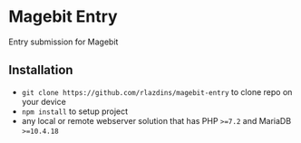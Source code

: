 # Magebit Entry
Entry submission for Magebit

## Installation
- `git clone https://github.com/rlazdins/magebit-entry` to clone repo on your device
- `npm install` to setup project
- any local or remote webserver solution that has PHP `>=7.2` and MariaDB `>=10.4.18`

